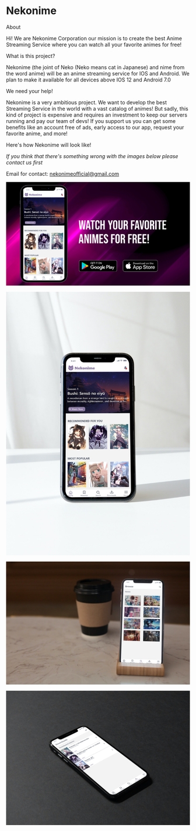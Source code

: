 # Nekonime

About

Hi! We are Nekonime Corporation our mission is to create the best Anime Streaming Service where you can watch all your favorite animes for free!

What is this project?

Nekonime (the joint of Neko (Neko means cat in Japanese) and nime from the word anime) will be an anime streaming service for IOS and Android. We plan to make it available for all devices above IOS 12 and Android 7.0

We need your help!

Nekonime is a very ambitious project. We want to develop the best Streaming Service in the world with a vast catalog of animes! But sadly, this kind of project is expensive and requires an investment to keep our servers running and pay our team of devs!
If you support us you can get some benefits like an account free of ads, early access to our app, request your favorite anime, and more!


Here's how Nekonime will look like!

*If you think that there's something wrong with the images below please contact us first*

Email for contact: nekonimeofficial@gmail.com

![alt text](https://raw.githubusercontent.com/nekonimeofficial/nekonime/main/Images/1.png)


![alt text](https://raw.githubusercontent.com/nekonimeofficial/nekonime/main/Images/4.jpg)


![alt text](https://raw.githubusercontent.com/nekonimeofficial/nekonime/main/Images/3.jpg)


![alt text](https://raw.githubusercontent.com/nekonimeofficial/nekonime/main/Images/7.jpg)

















